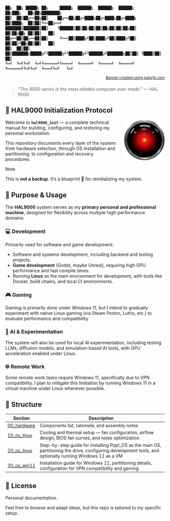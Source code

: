 ```
██╗  ██╗ █████╗ ██╗     █████╗  ██████╗  ██████╗  ██████╗         ██╗███╗   ██╗██╗████████╗
██║  ██║██╔══██╗██║    ██╔══██╗██╔═████╗██╔═████╗██╔═████╗        ██║████╗  ██║██║╚══██╔══╝
███████║███████║██║    ╚██████║██║██╔██║██║██╔██║██║██╔██║        ██║██╔██╗ ██║██║   ██║   
██╔══██║██╔══██║██║     ╚═══██║████╔╝██║████╔╝██║████╔╝██║        ██║██║╚██╗██║██║   ██║   
██║  ██║██║  ██║███████╗█████╔╝╚██████╔╝╚██████╔╝╚██████╔╝███████╗██║██║ ╚████║██║   ██║   
╚═╝  ╚═╝╚═╝  ╚═╝╚══════╝╚════╝  ╚═════╝  ╚═════╝  ╚═════╝ ╚══════╝╚═╝╚═╝  ╚═══╝╚═╝   ╚═╝
```
<div align="right"><sup><a href="https://patorjk.com/software/taag/#p=display&f=ANSI+Shadow&t=Type+Something+&x=none&v=4&h=4&w=80&we=false">Banner created using patorjk.com</a></sup></div>

>_"The 9000 series is the most reliable computer ever made."_
> — HAL 9000

## 🧠 HAL9000 Initialization Protocol

<img src="hal9000.svg" alt="HAL 9000" width="180" align="right" style="margin-left: 15px; width: 128px; height:128px">

Welcome to **`hal9000_init`** — a complete technical manual for building, configuring, and restoring my personal workstation.

This repository documents every layer of the system:
from hardware selection, through OS installation and partitioning, to configuration and recovery procedures.

> [!NOTE]
> This is **not a backup**. It’s a _blueprint_ 📐 for reinitializing my system.

## 🎯 Purpose & Usage

The **HAL9000** system serves as my **primary personal and professional machine**, designed for flexibility across multiple high-performance domains:

### 💻 Development
Primarily used for software and game development:
- Software and systems development, including backend and tooling projects.
- **Game development** (Godot, maybe Unreal), requiring high GPU performance and fast compile times.
- Running **Linux** as the main environment for development, with tools like Docker, build chains, and local CI environments.

### 🎮 Gaming
Gaming is primarily done under Windows 11, but I intend to gradually experiment with native Linux gaming (via Steam Proton, Lutris, etc.) to evaluate performance and compatibility.

### 🧠 AI & Experimentation
The system will also be used for local AI experimentation, including testing LLMs, diffusion models, and simulation-based AI tools, with GPU acceleration enabled under Linux.

### 🌐 Remote Work
Some remote work tasks require Windows 11, specifically due to VPN compatibility.
I plan to mitigate this limitation by running Windows 11 in a virtual machine under Linux whenever possible.

## 🧱 Structure

| Section                                  | Description                                                                                                                                                |
|------------------------------------------|------------------------------------------------------------------------------------------------------------------------------------------------------------|
| [00_hardware](00_hardware/components.md) | Components list, rationale, and assembly notes                                                                                                             |
| [10_os_linux](10_setup/thermal_setup.md) | Cooling and thermal setup — fan configuration, airflow design, BIOS fan curves, and noise optimization                                                     |
| [20_os_linux](20_os_linux/overview.md)   | Step-by-step guide for installing Pop!_OS as the main OS, partitioning the drive, configuring development tools, and optionally running Windows 11 as a VM |
| [30_os_win11](30_os_win11/overview.md)   | Installation guide for Windows 11, partitioning details, configuration for VPN compatibility and gaming                                                    |

## 📜 License

Personal documentation. 

Feel free to browse and adapt ideas, but this repo is tailored to my specific setup.
